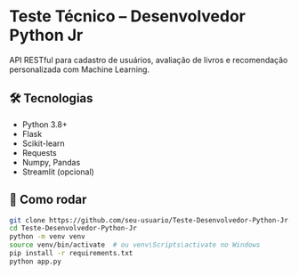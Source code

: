 # Teste Técnico – Desenvolvedor Python Jr

API RESTful para cadastro de usuários, avaliação de livros e recomendação personalizada com Machine Learning.

## 🛠️ Tecnologias

- Python 3.8+
- Flask
- Scikit-learn
- Requests
- Numpy, Pandas
- Streamlit (opcional)

## 🚀 Como rodar

```bash
git clone https://github.com/seu-usuario/Teste-Desenvolvedor-Python-Jr.git
cd Teste-Desenvolvedor-Python-Jr
python -m venv venv
source venv/bin/activate  # ou venv\Scripts\activate no Windows
pip install -r requirements.txt
python app.py